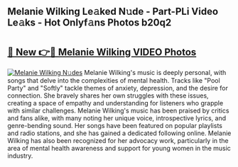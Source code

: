 ## Melanie Wilking Le𝚊ked N𝚞de - Part-PLi Video Le𝚊ks - Hot Onlyf𝚊ns Photos b20q2

# <h2><a href="http://ab87203.deff.icu/?id=Melanie+Wilking">🔗 New 👉🔴 Melanie Wilking VIDEO Photos</a></h2>

[![Melanie Wilking N𝚞des](https://i.imgur.com/rIISA9y.gif)](http://ab87203.deff.icu/?id=Melanie+Wilking)
Melanie Wilking's music is deeply personal, with songs that delve into the complexities of mental health. Tracks like "Pool Party" and "Softly" tackle themes of anxiety, depression, and the desire for connection. She bravely shares her own struggles with these issues, creating a space of empathy and understanding for listeners who grapple with similar challenges. Melanie Wilking's music has been praised by critics and fans alike, with many noting her unique voice, introspective lyrics, and genre-bending sound. Her songs have been featured on popular playlists and radio stations, and she has gained a dedicated following online. Melanie Wilking has also been recognized for her advocacy work, particularly in the area of mental health awareness and support for young women in the music industry.
